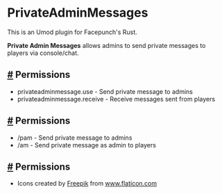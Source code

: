 # PrivateAdminMessages

This is an Umod plugin for Facepunch's Rust.


**Private Admin Messages** allows admins to send private messages to players via console/chat.


<h2><a id="permissions" href="#permissions">#</a> Permissions</h2>
<ul>
  <li>privateadminmessage.use - Send private message to admins</li>
  <li>privateadminmessage.receive - Receive messages sent from players</li>
</ul>

<h2><a id="chatcommands" href="#chatcommands">#</a> Permissions</h2>
<ul>
  <li>/pam <name> <message> - Send private message to admins</li>
  <li>/am <message> - Send private message as admin to players</li>
</ul>

<h2><a id="credits" href="#credits">#</a> Permissions</h2>
<ul>
  <li>Icons created by <a href="https://www.freepik.com" title="Freepik">Freepik</a> from <a href="https://www.flaticon.com/de/" title="Flaticon">www.flaticon.com</a></li>
</ul>
